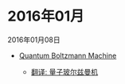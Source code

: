 # 2016年01月

2016年01月08日

- [Quantum Boltzmann Machine](2016年01月08日/Quantum_Boltzmann_Machine.md)

    - [翻译: 量子玻尔兹曼机](2016年01月08日/Quantum_Boltzmann_Machine.md)